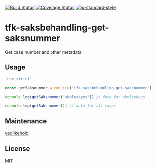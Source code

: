 [![Build Status](https://travis-ci.org/telemark/tfk-saksbehandling-get-saksnummer.svg?branch=master)](https://travis-ci.org/telemark/tfk-saksbehandling-get-saksnummer)
[![Coverage Status](https://coveralls.io/repos/telemark/tfk-saksbehandling-get-saksnummer/badge.svg?branch=master&service=github)](https://coveralls.io/github/telemark/tfk-saksbehandling-get-saksnummer?branch=master)
[![js-standard-style](https://img.shields.io/badge/code%20style-standard-brightgreen.svg?style=flat)](https://github.com/feross/standard)
# tfk-saksbehandling-get-saksnummer
Get case number and other metadata

## Usage

```JavaScript
'use strict'

const getSaksnummer = require('tfk-saksbehandling-get-saksnummer')

console.log(getSaksnummer('skoleskyss')) // data for skoleskyss

console.log(getSaksnummer()) // data for all cases
```

## Maintenance
[vedlikehold](vedlikehold.md)

## License
[MIT](LICENSE)